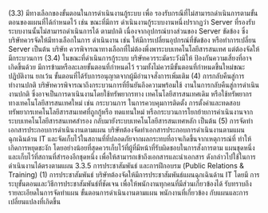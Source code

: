 (3.3) มีทางเลือกของขั้นตอนในการดำเนินงานกู้ระบบ เพื่อ
รองรับกรณีที่ไม่สามารถดำเนินการตามขั้นตอนของแผนที่ได้กำหนดไว้ เช่น ขณะที่มีการ
ดำเนินงานกู้ระบบงานหนึ่งปรากฏว่า Server ที่รองรับระบบงานนั้นไม่สามารถดำเนินการได้
ตามปกติ เนื่องจากอุปกรณ์บางส่วนของ Server ขัดข้อง ซึ่งบริษัทควรจัดให้มีทางเลือกในการ
ดำเนินงาน เช่น ให้มีการเปลี่ยนอุปกรณ์ที่ขัดข้อง หรือทำการเปลี่ยน Server เป็นต้น บริษัท
ควรพิจารณาทางเลือกที่ไม่ต้องพึ่งพาระบบเทคโนโลยีสารสนเทศ แต่ต้องจัดให้มีกระบวนการ
(3.4) ในขณะที่ดำเนินการกู้ระบบ บริษัทควรระมัดระวังมิให้
ป้องกันความเสี่ยงที่อาจเกิดขึ้นด้วย
มีการข้ามหรือละเลยขั้นตอนที่กำหนดไว้ รวมทั้งไม่ควรมีขั้นตอนที่กำหนดขึ้นใหม่ขณะปฏิบัติงาน
ยกเว้น ขั้นตอนที่ได้รับการอนุญาตจากผู้มีอำนาจสั่งการเพิ่มเติม
(4) การกลับคืนสู่การทำงานปกติ
บริษัทควรพิจารณาถึงกระบวนการที่ยืนยันถึงความพร้อมใช้
งานในการกลับคืนสู่การดำเนินงานปกติ ซึ่งอาจเป็นการดาเนินงานโดยใช้ทรัพยากรทาง
เทคโนโลยีสารสนเทศเดิม หรือใช้ทรัพยากรทางเทคโนโลยีสารสนเทศใหม่ เช่น กระบวนการ
ในการควบคุมการติดตั้ง การตั้งค่าและทดสอบทรัพยากรเทคโนโลยีสารสนเทศที่ถูกกู้หรือ
ทดแทนใหม่ หรือกระบวนการโยกย้ายการค่าเนินงานจากระบบเทคโนโลยีสารสนเทศสํารอง
กลับมายังระบบเทคโนโลยีสารสนเทศหลัก เป็นต้น
(5) การจัดทำเอกสารประกอบการดำเนินงานตามแผน
บริษัทต้องจัดทำเอกสารประกอบการดำเนินงานตามแผน
ฉุกเฉินด้าน IT และจัดเก็บไว้ในสถานที่ที่ปลอดภัยจากผลกระทบที่อาจเกิดขึ้นจากเหตุการณ์ที่
ทำให้เกิดการหยุดชะงัก โดยอย่างน้อยที่สุดควรเก็บไว้ที่ผู้ที่มีหน้าที่รับผิดชอบในการสั่งการตาม
แผนชุดหนึ่ง และเก็บไว้ที่สถานที่สำรองอีกชุดหนึ่ง เพื่อให้สามารถเข้าถึงเอกสารและนำเอกสาร
ดังกล่าวไปใช้ในการดำเนินงานได้ตรงตามแผน
3.3.5 การประชาสัมพันธ์ และการฝึกอบรม (Public Relations & Training)
(1) การประชาสัมพันธ์
บริษัทต้องจัดให้มีการประชาสัมพันธ์แผนฉุกเฉินด้าน IT โดยมี
การระบุขั้นตอนและวิธีการประชาสัมพันธ์ที่ชัดเจน เพื่อให้พนักงานทุกคนที่มีส่วนเกี่ยวข้องได้
รับทราบถึงรายละเอียดในการจัดทำแผน ขั้นตอนการดำเนินงานตามแผน พนักงานที่เกี่ยวข้อง
กับแผนและการเปลี่ยนแปลงที่เกิดขึ้น
